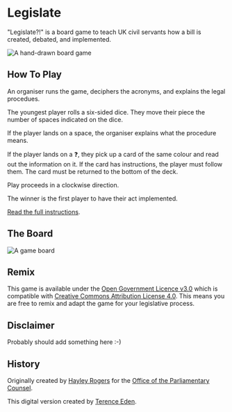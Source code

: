 # Legislate

"Legislate?!" is a board game to teach UK civil servants how a bill is created, debated, and implemented.

![A hand-drawn board game](https://pbs.twimg.com/media/DOmCvMPWsAAQJ1b.jpg:medium)	

## How To Play

An organiser runs the game, deciphers the acronyms, and explains the legal procedues.

The youngest player rolls a six-sided dice. They move their piece the number of spaces indicated on the dice.

If the player lands on a space, the organiser explains what the procedure means.

If the player lands on a ❓, they pick up a card of the same colour and read out the information on it.  If the card has instructions, the player must follow them. The card must be returned to the bottom of the deck.

Play proceeds in a clockwise direction.

The winner is the first player to have their act implemented.

[Read the full instructions](Instructions.md).

## The Board

![A game board](https://raw.githubusercontent.com/edent/Legislate/master/Board/Legislate.png)

## Remix

This game is available under the [Open Government Licence v3.0](https://www.nationalarchives.gov.uk/doc/open-government-licence/version/3/) which is compatible with [Creative Commons Attribution License 4.0](https://creativecommons.org/licenses/by/4.0/).  This means you are free to remix and adapt the game for your legislative process.

## Disclaimer

Probably should add something here :-)

## History

Originally created by [Hayley Rogers](https://twitter.com/goodlawgeek) for the [Office of the Parliamentary Counsel](https://www.gov.uk/government/organisations/office-of-the-parliamentary-counsel).

This digital version created by [Terence Eden](https://shkspr.mobi/blog/).	

